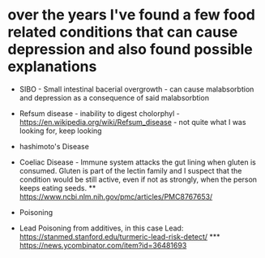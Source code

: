 # over the years I've found a few food related conditions that can cause depression and also found possible explanations

* SIBO - Small intestinal bacerial overgrowth - can cause malabsorbtion and depression as a consequence of said malabsorbtion

* Refsum disease - inability to digest cholorphyl - https://en.wikipedia.org/wiki/Refsum_disease - not quite what I was looking for, keep looking

* hashimoto's Disease

* Coeliac Disease - Immune system attacks the gut lining when gluten is consumed. Gluten is part of the lectin family and I suspect that the condition would be still active, even if not as strongly, when the person keeps eating seeds.
** https://www.ncbi.nlm.nih.gov/pmc/articles/PMC8767653/

* Poisoning
*  Lead Poisoning from additives, in this case Lead: https://stanmed.stanford.edu/turmeric-lead-risk-detect/
  *** https://news.ycombinator.com/item?id=36481693 
